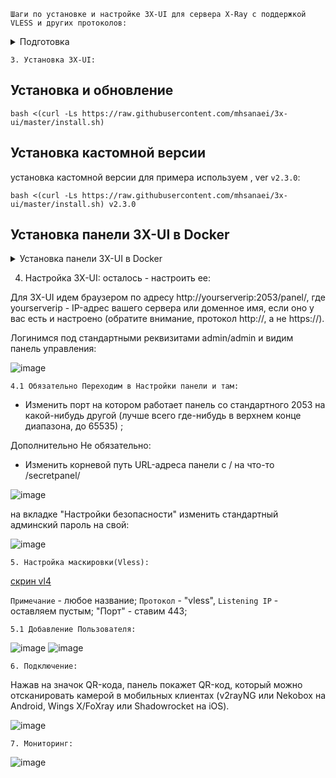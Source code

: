 `Шаги по установке и настройке 3X-UI для сервера X-Ray с поддержкой VLESS и других протоколов:`
<details>
<summary>Подготовка</summary>

`1. Выбор домена для маскировки:`
   - Найдите подходящий иностранный сервер, который не заблокирован Роскомнадзором и поддерживает TLSv1.3 и HTTP/2.
   - Убедитесь, что у сервера есть статическая главная страница без редиректов.

`2. Подготовка сервера:`
   - Установите Docker на ваш VPS, если он ещё не установлен.
   - Убедитесь, что ваш VPS имеет статический публичный IP-адрес.
</details>


`3. Установка 3X-UI:`
## Установка и обновление

```
bash <(curl -Ls https://raw.githubusercontent.com/mhsanaei/3x-ui/master/install.sh)
```
## Установка кастомной версии

установка кастомной версии для примера используем
, ver `v2.3.0`:

```
bash <(curl -Ls https://raw.githubusercontent.com/mhsanaei/3x-ui/master/install.sh) v2.3.0
```
## Установка панели 3X-UI в Docker

<details>
  <summary>Установка панели 3X-UI в Docker</summary>

#### Usage

1. Устанавливаем Docker:

   ```sh
   bash <(curl -sSL https://get.docker.com)
   ```

2. Клонируем Repository:

   ```sh
   git clone https://github.com/MHSanaei/3x-ui.git
   cd 3x-ui
   ```

3. Запускаем docker-compose

   ```sh
   docker compose up -d
   ```

   Или

   ```sh
   docker run -itd \
      -e XRAY_VMESS_AEAD_FORCED=false \
      -v $PWD/db/:/etc/x-ui/ \
      -v $PWD/cert/:/root/cert/ \
      --network=host \
      --restart=unless-stopped \
      --name 3x-ui \
      ghcr.io/mhsanaei/3x-ui:latest
   ```

Обновление до последней версии

   ```sh
    cd 3x-ui
    docker compose down
    docker compose pull 3x-ui
    docker compose up -d
   ```

Удаление 3x-ui из docker 

   ```sh
    docker stop 3x-ui
    docker rm 3x-ui
    cd --
    rm -r 3x-ui
   ```

</details>

4. Настройка 3X-UI:
   осталось - настроить ее:

Для 3X-UI идем браузером по адресу http://yourserverip:2053/panel/, где yourserverip - IP-адрес вашего сервера или доменное имя, если оно у вас есть и настроено (обратите внимание, протокол http://, а не https://).

Логинимся под стандартными реквизитами admin/admin и видим панель управления:

![image](https://github.com/sakol86/my_guides/assets/86907205/4b6ce615-f9ad-4eae-ba75-fbbe936597c7)


`4.1 Обязательно Переходим в Настройки панели и там:`

- Изменить порт на котором работает панель со стандартного 2053 на какой-нибудь другой (лучше всего где-нибудь в верхнем конце диапазона, до 65535) ;

Дополнительно Не обязательно:
- Изменить корневой путь URL-адреса панели с / на что-то  /secretpanel/

![image](https://github.com/sakol86/my_guides/assets/86907205/b82201b4-4576-4de3-be89-74a86fb31077)


на вкладке "Настройки безопасности" изменить стандартный админский пароль на свой:

![image](https://github.com/sakol86/my_guides/assets/86907205/b9fb3818-6bbb-4b7d-a680-784c5cc5b2f8)


`5. Настройка маскировки(Vless):`

  [скрин vl4](https://downloader.disk.yandex.ru/preview/c2e40ca6bfd6122a94164f4aa9584999f111b4a2bc2c1c11ba6af8645b281e85/662cf995/HlnUSckG2n_UPColvw_7xyoeQ_yhELpCREq4Nyw4cBUlqgXX41-O8WVMM5j_TBFBh1iMx91DkwNNQ414uxAsGw%3D%3D?uid=0&filename=vl4%20%282%29.png&disposition=inline&hash=&limit=0&content_type=image%2Fpng&owner_uid=0&tknv=v2&size=2048x2048)

 `Примечание` - любое название;
`Протокол` - "vless",
`Listening IP`  - оставляем пустым;
"Порт" -  ставим 443;

`5.1 Добавление Пользователя:`

![image](https://github.com/sakol86/my_guides/assets/86907205/dda5a4e6-16c4-40ac-bcce-71c7d72f6471)
![image](https://github.com/sakol86/my_guides/assets/86907205/217e2e52-3375-43ee-bfbe-905fc2364f43)

`6. Подключение:`

Нажав на значок QR-кода, панель покажет QR-код, который можно отсканировать камерой в мобильных клиентах (v2rayNG или Nekobox на Android, Wings X/FoXray или Shadowrocket на iOS).

![image](https://github.com/sakol86/my_guides/assets/86907205/b7c12b66-4c50-461d-8149-8735db30720c)



`7. Мониторинг:`

   ![image](https://github.com/sakol86/my_guides/assets/86907205/7ca86bc6-8b39-4555-adf8-978ab3660de3)
